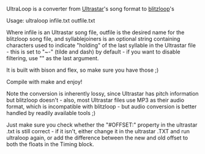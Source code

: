 UltraLoop is a converter from [Ultrastar][1]'s song format to [blitzloop][2]'s

Usage:
ultraloop infile.txt outfile.txt <syllableJoiners>

Where infile is an Ultrastar song file, outfile is the desired name for the blitzloop song file, and syllablejoiners is an optional string containing characters used to indicate "holding" of the last syllable in the Ultrastar file - this is set to "~-" (tilde and dash) by default - if you want to disable filtering, use "" as the last argument.

It is built with bison and flex, so make sure you have those ;)

Compile with make and enjoy!

Note the conversion is inherently lossy, since Ultrastar has pitch information but blitzloop doesn't - also, most Ultrastar files use MP3 as their audio format, which is incompatible with blitzloop - but audio conversion is better handled by readily available tools ;)

Just make sure you check whether the "#OFFSET:" property in the ultrastar .txt is still correct - if it isn't, either change it in the ultrastar .TXT and run ultraloop again, or add the difference between the new and old offset to both the floats in the Timing block.

[1]: http://ultrastardx.sourceforge.net/
[2]: https://github.com/marcan/blitzloop
